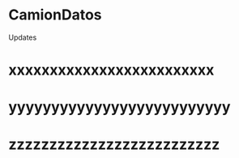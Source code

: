 # CamionDatos

Updates
# xxxxxxxxxxxxxxxxxxxxxxxxx
# yyyyyyyyyyyyyyyyyyyyyyyyyy
# zzzzzzzzzzzzzzzzzzzzzzzzzz
